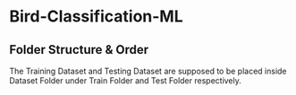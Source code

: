 # Bird-Classification-ML

## Folder Structure & Order
The Training Dataset and Testing Dataset are supposed to be placed inside Dataset Folder under Train Folder and Test Folder respectively.
